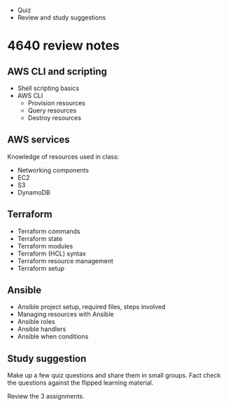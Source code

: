 - Quiz 
- Review and study suggestions
# 4640 review notes

## AWS CLI and scripting

- Shell scripting basics
- AWS CLI 
	- Provision resources
	- Query resources
	- Destroy resources

## AWS services

Knowledge of resources used in class: 
- Networking components
- EC2
- S3
- DynamoDB

## Terraform

- Terraform commands
- Terraform state
- Terraform modules
- Terraform (HCL) syntax
- Terraform resource management
- Terraform setup
## Ansible

- Ansible project setup, required files, steps involved
- Managing resources with Ansible
- Ansible roles
- Ansible handlers
- Ansible when conditions
## Study suggestion

Make up a few quiz questions and share them in small groups. Fact check the questions against the flipped learning material.

Review the 3 assignments.
